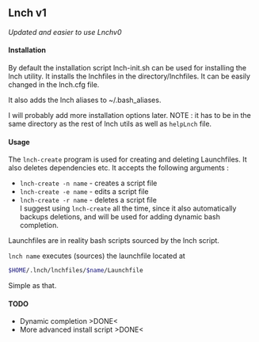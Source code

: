 ## Lnch v1
*Updated and easier to use Lnchv0*

#### Installation
By default the installation script lnch-init.sh can be used for installing the lnch utility.
It installs the lnchfiles in the directory/lnchfiles.
It can be easily changed in the lnch.cfg file.  

It also adds the lnch aliases to ~/.bash_aliases.

I will probably add more installation options later.
NOTE : it has to be in the same directory as the rest of lnch utils as well as `helpLnch` file.
#### Usage
The `lnch-create` program is used for creating and deleting Launchfiles. It also deletes dependencies etc.
It accepts the following arguments :  
- `lnch-create -n name` - creates a script file
- `lnch-create -e name` - edits a script file  
- `lnch-create -r name` - deletes a script file  
I suggest using `lnch-create` all the time, since it also automatically backups deletions, and will be used for adding dynamic bash completion.

Launchfiles are in reality bash scripts sourced by the lnch script.  

`lnch name` executes (sources) the launchfile located at 
```bash
$HOME/.lnch/lnchfiles/$name/Launchfile
```
Simple as that.
#### TODO
- Dynamic completion &gt;DONE&lt;
- More advanced install script &gt;DONE&lt;